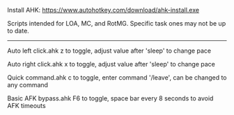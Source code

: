 Install AHK: https://www.autohotkey.com/download/ahk-install.exe

Scripts intended for LOA, MC, and RotMG. Specific task ones may not be up to date.

------------------------------------------------------------------------------------

Auto left click.ahk z to toggle, adjust value after 'sleep' to change pace

Auto right click.ahk x to toggle, adjust value after 'sleep' to change pace

Quick command.ahk c to toggle, enter command '/leave', can be changed to any command

Basic AFK bypass.ahk F6 to toggle, space bar every 8 seconds to avoid AFK timeouts

